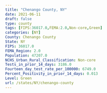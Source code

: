 ```yaml
---
title: "Chenango County, NY"
date: 2021-06-11
draft: false
type: county
tags: [FIPS:36017.0,FEMA:2.0,Non-core,Green]
categories: [NY]
County: Chenango County
State: NY
FIPS: 36017.0
FEMA_Region: 2.0
Population: 47207.0
NCHS_Urban_Rural_Classification: Non-core
Tests_in_prior_14_days: 3186.0
Fourteen_day_test_rate_per_100000: 6749.0
Percent_Positivity_in_prior_14_days: 0.013
Level: Green
url: /states/NY/chenango-county
---
```



